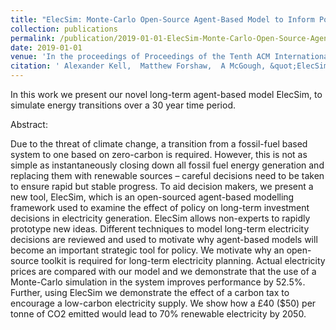 ```yaml
---
title: "ElecSim: Monte-Carlo Open-Source Agent-Based Model to Inform Policy for Long-Term Electricity Planning"
collection: publications
permalink: /publication/2019-01-01-ElecSim-Monte-Carlo-Open-Source-Agent-Based-Model-to-Inform-Policy-for-Long-Term-Electricity-Planning
date: 2019-01-01
venue: 'In the proceedings of Proceedings of the Tenth ACM International Conference on Future Energy Systems'
citation: ' Alexander Kell,  Matthew Forshaw,  A McGough, &quot;ElecSim: Monte-Carlo Open-Source Agent-Based Model to Inform Policy for Long-Term Electricity Planning.&quot; In the proceedings of Proceedings of the Tenth ACM International Conference on Future Energy Systems, 2019.'
---
```


In this work we present our novel long-term agent-based model ElecSim, to simulate energy transitions over a 30 year time period.

Abstract:

Due to the threat of climate change, a transition from a fossil-fuel based system to one based on zero-carbon is required. However, this is not as simple as instantaneously closing down all fossil fuel energy generation and replacing them with renewable sources – careful decisions need to be taken to ensure rapid but stable progress. To aid decision makers, we present a new tool, ElecSim, which is an open-sourced agent-based modelling framework used to examine the effect of policy on long-term investment decisions in electricity generation. ElecSim allows non-experts to rapidly prototype new ideas. Different techniques to model long-term electricity decisions
are reviewed and used to motivate why agent-based models will become an important strategic tool for policy. We motivate why an open-source toolkit is required for long-term electricity planning. Actual electricity prices are compared with our model and we demonstrate that the use of a Monte-Carlo simulation in the system improves performance by 52.5%. Further, using ElecSim we demonstrate the effect of a carbon tax to encourage a low-carbon electricity supply. We show how a £40 ($50) per tonne of CO2 emitted would lead to 70% renewable electricity by 2050.
